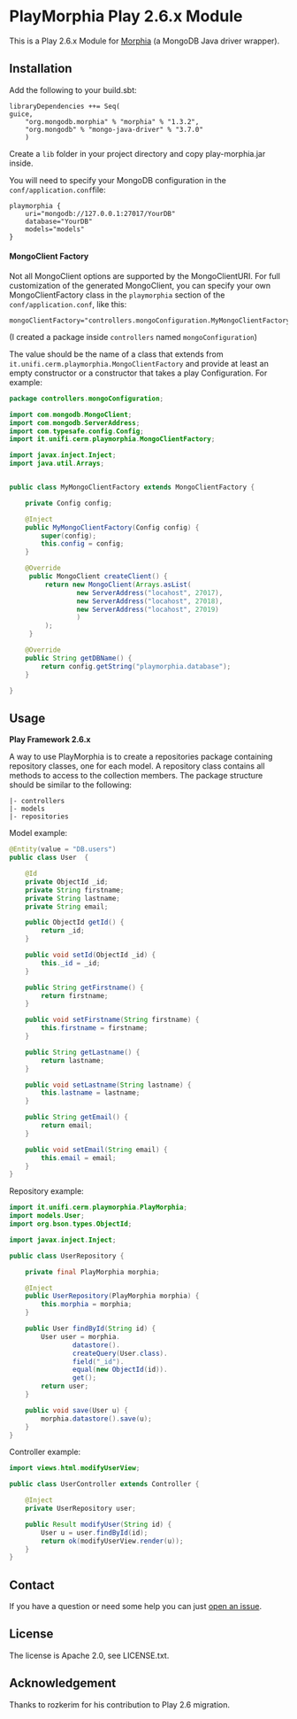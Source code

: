 PlayMorphia Play 2.6.x Module
=====================================

This is a Play 2.6.x Module for [Morphia](http://mongodb.github.io/morphia/)
(a MongoDB Java driver wrapper).

Installation
-----------

Add the following to your build.sbt:

    libraryDependencies ++= Seq(
    guice,
        "org.mongodb.morphia" % "morphia" % "1.3.2",
        "org.mongodb" % "mongo-java-driver" % "3.7.0"
        )


Create a `lib` folder in your project directory and copy play-morphia.jar inside.

You will need to specify your MongoDB configuration in the `conf/application.conf`file:

    playmorphia {
        uri="mongodb://127.0.0.1:27017/YourDB"
        database="YourDB"
        models="models"
    }


#### MongoClient Factory

Not all MongoClient options are supported by the MongoClientURI.  For full customization of the generated MongoClient, you can specify your own MongoClientFactory class in the `playmorphia` section of the `conf/application.conf`, like this:

    mongoClientFactory="controllers.mongoConfiguration.MyMongoClientFactory"

(I created a package inside `controllers` named `mongoConfiguration`)

The value should be the name of a class that extends from `it.unifi.cerm.playmorphia.MongoClientFactory` and provide at least an empty constructor or a constructor that takes a play Configuration.  For example:

```java
package controllers.mongoConfiguration;

import com.mongodb.MongoClient;
import com.mongodb.ServerAddress;
import com.typesafe.config.Config;
import it.unifi.cerm.playmorphia.MongoClientFactory;

import javax.inject.Inject;
import java.util.Arrays;


public class MyMongoClientFactory extends MongoClientFactory {

    private Config config;

    @Inject
    public MyMongoClientFactory(Config config) {
        super(config);
        this.config = config;
    }

    @Override
     public MongoClient createClient() {
         return new MongoClient(Arrays.asList(
                 new ServerAddress("locahost", 27017),
                 new ServerAddress("locahost", 27018),
                 new ServerAddress("locahost", 27019)
                 )
         );
     }

    @Override
    public String getDBName() {
        return config.getString("playmorphia.database");
    }

}
```

Usage
-----

**Play Framework 2.6.x**

A way to use PlayMorphia is to create a repositories package containing repository classes, one for each model. A repository class contains all methods to access to the collection members.
The package structure should be similar to the following:
```
|- controllers
|- models
|- repositories
```

Model example:

```java
@Entity(value = "DB.users")
public class User  {

    @Id
    private ObjectId _id;
    private String firstname;
    private String lastname;
    private String email;

    public ObjectId getId() {
        return _id;
    }

    public void setId(ObjectId _id) {
        this._id = _id;
    }

    public String getFirstname() {
        return firstname;
    }

    public void setFirstname(String firstname) {
        this.firstname = firstname;
    }

    public String getLastname() {
        return lastname;
    }

    public void setLastname(String lastname) {
        this.lastname = lastname;
    }

    public String getEmail() {
        return email;
    }

    public void setEmail(String email) {
        this.email = email;
    }
}
```

Repository example:

```java
import it.unifi.cerm.playmorphia.PlayMorphia;
import models.User;
import org.bson.types.ObjectId;

import javax.inject.Inject;

public class UserRepository {

    private final PlayMorphia morphia;

    @Inject
    public UserRepository(PlayMorphia morphia) {
        this.morphia = morphia;
    }

    public User findById(String id) {
        User user = morphia.
                datastore().
                createQuery(User.class).
                field("_id").
                equal(new ObjectId(id)).
                get();
        return user;
    }

    public void save(User u) {
        morphia.datastore().save(u);
    }
}
```

Controller example:

```java
import views.html.modifyUserView;

public class UserController extends Controller {

    @Inject
    private UserRepository user;

    public Result modifyUser(String id) {
        User u = user.findById(id);
        return ok(modifyUserView.render(u));
    }
}
```


Contact
-------

If you have a question or need some help you can just [open an issue](https://github.com/morellik/play-morphia/issues). 

License
-------

The license is Apache 2.0, see LICENSE.txt.

Acknowledgement
--------------

Thanks to rozkerim for his contribution to Play 2.6 migration.

